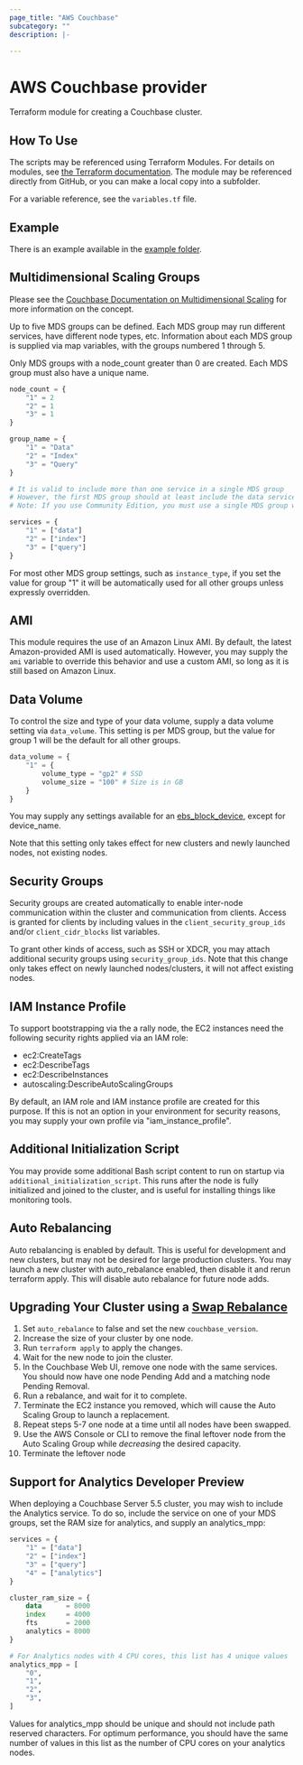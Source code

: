 ```yaml
---
page_title: "AWS Couchbase"
subcategory: ""
description: |-

---
```


# AWS Couchbase provider

Terraform module for creating a Couchbase cluster.

## How To Use

The scripts may be referenced using Terraform Modules.  For details on modules, see [the Terraform documentation](https://www.terraform.io/docs/modules/usage.html).  The module may be referenced directly from GitHub, or you can make a local copy into a subfolder.

For a variable reference, see the `variables.tf` file.

## Example

There is an example available in the [example folder](https://github.com/brantburnett/terraform-aws-couchbase/tree/master/example).

## Multidimensional Scaling Groups

Please see the [Couchbase Documentation on Multidimensional Scaling](https://developer.couchbase.com/documentation/server/current/architecture/services-archi-multi-dimensional-scaling.html) for more information on the concept.

Up to five MDS groups can be defined.  Each MDS group may run different services, have different node types, etc.  Information about each MDS group is supplied via map variables, with the groups numbered 1 through 5.

Only MDS groups with a node_count greater than 0 are created.  Each MDS group must also have a unique name.

```terraform
node_count = {
    "1" = 2
    "2" = 1
    "3" = 1
}

group_name = {
    "1" = "Data"
    "2" = "Index"
    "3" = "Query"
}

# It is valid to include more than one service in a single MDS group
# However, the first MDS group should at least include the data service
# Note: If you use Community Edition, you must use a single MDS group with all services.

services = {
    "1" = ["data"]
    "2" = ["index"]
    "3" = ["query"]
}
```

For most other MDS group settings, such as `instance_type`, if you set the value for group "1" it will be automatically used for all other groups unless expressly overridden.

## AMI

This module requires the use of an Amazon Linux AMI.  By default, the latest Amazon-provided AMI is used automatically.  However, you may supply the `ami` variable to override this behavior and use a custom AMI, so long as it is still based on Amazon Linux.

## Data Volume

To control the size and type of your data volume, supply a data volume setting via `data_volume`.  This setting is per MDS group, but the value for group 1 will be the default for all other groups.

```terraform
data_volume = {
    "1" = {
        volume_type = "gp2" # SSD
        volume_size = "100" # Size is in GB
    }
}
```

You may supply any settings available for an [ebs_block_device](https://www.terraform.io/docs/providers/aws/r/instance.html), except for device_name.

Note that this setting only takes effect for new clusters and newly launched nodes, not existing nodes.

## Security Groups

Security groups are created automatically to enable inter-node communication within the cluster and communication from clients.  Access is granted for clients by including values in the `client_security_group_ids` and/or `client_cidr_blocks` list variables.

To grant other kinds of access, such as SSH or XDCR, you may attach additional security groups using `security_group_ids`.  Note that this change only takes effect on newly launched nodes/clusters, it will not affect existing nodes.

## IAM Instance Profile

To support bootstrapping via the a rally node, the EC2 instances need the following security rights applied via an IAM role:

- ec2:CreateTags
- ec2:DescribeTags
- ec2:DescribeInstances
- autoscaling:DescribeAutoScalingGroups

By default, an IAM role and IAM instance profile are created for this purpose.  If this is not an option in your environment for security reasons, you may supply your own profile via "iam_instance_profile".

## Additional Initialization Script

You may provide some additional Bash script content to run on startup via `additional_initialization_script`.  This runs after the node is fully initialized and joined to the cluster, and is useful for installing things like monitoring tools.

## Auto Rebalancing

Auto rebalancing is enabled by default.  This is useful for development and new clusters, but may not be desired for large production clusters.  You may launch a new cluster with auto_rebalance enabled, then disable it and rerun terraform apply.  This will disable auto rebalance for future node adds.

## Upgrading Your Cluster using a [Swap Rebalance](https://developer.couchbase.com/documentation/server/current/install/upgrade-online.html)

1.  Set `auto_rebalance` to false and set the new `couchbase_version`.
2.  Increase the size of your cluster by one node.
3.  Run `terraform apply` to apply the changes.
4.  Wait for the new node to join the cluster.
5.  In the Couchbase Web UI, remove one node with the same services.  You should now have one node Pending Add and a matching node Pending Removal.
6.  Run a rebalance, and wait for it to complete.
7.  Terminate the EC2 instance you removed, which will cause the Auto Scaling Group to launch a replacement.
8.  Repeat steps 5-7 one node at a time until all nodes have been swapped.
9.  Use the AWS Console or CLI to remove the final leftover node from the Auto Scaling Group while *decreasing* the desired capacity.
10. Terminate the leftover node

## Support for Analytics Developer Preview

When deploying a Couchbase Server 5.5 cluster, you may wish to include the Analytics service.  To do so, include the service
on one of your MDS groups, set the RAM size for analytics, and supply an analytics_mpp:

```terraform
services = {
    "1" = ["data"]
    "2" = ["index"]
    "3" = ["query"]
    "4" = ["analytics"]
}

cluster_ram_size = {
    data      = 8000
    index     = 4000
    fts       = 2000
    analytics = 8000
}

# For Analytics nodes with 4 CPU cores, this list has 4 unique values
analytics_mpp = [
    "0",
    "1",
    "2",
    "3",
]
```

Values for analytics_mpp should be unique and should not include path reserved characters.  For optimum performance,
you should have the same number of values in this list as the number of CPU cores on your analytics nodes.

